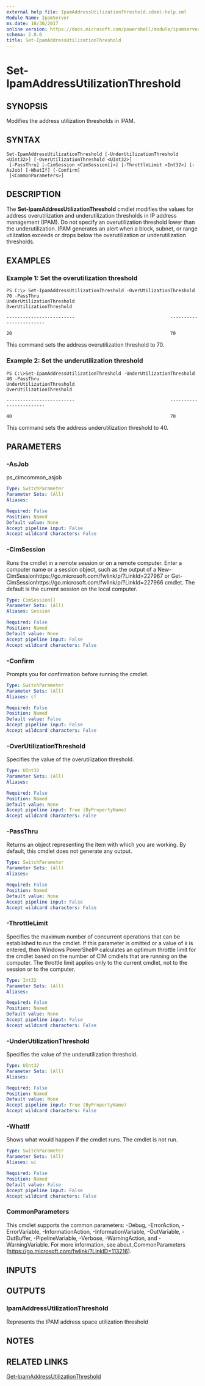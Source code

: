 ```yaml
---
external help file: IpamAddressUtilizationThreshold.cdxml-help.xml
Module Name: IpamServer
ms.date: 10/30/2017
online version: https://docs.microsoft.com/powershell/module/ipamserver/set-ipamaddressutilizationthreshold?view=windowsserver2012r2-ps&wt.mc_id=ps-gethelp
schema: 2.0.0
title: Set-IpamAddressUtilizationThreshold
---
```


# Set-IpamAddressUtilizationThreshold

## SYNOPSIS
Modifies the address utilization thresholds in IPAM.

## SYNTAX

```
Set-IpamAddressUtilizationThreshold [-UnderUtilizationThreshold <UInt32>] [-OverUtilizationThreshold <UInt32>]
 [-PassThru] [-CimSession <CimSession[]>] [-ThrottleLimit <Int32>] [-AsJob] [-WhatIf] [-Confirm]
 [<CommonParameters>]
```

## DESCRIPTION
The **Set-IpamAddressUtilizationThreshold** cmdlet modifies the values for address overutilization and underutilization thresholds in IP address management (IPAM).
Do not specify an overutilization threshold lower than the underutilization.
IPAM generates an alert when a block, subnet, or range utilization exceeds or drops below the overutilization or underutilization thresholds.

## EXAMPLES

### Example 1: Set the overutilization threshold
```
PS C:\> Set-IpamAddressUtilizationThreshold -OverUtilizationThreshold 70 -PassThru
UnderUtilizationThreshold                                   OverUtilizationThreshold

-------------------------                                   ------------------------

20                                                          70
```

This command sets the address overutilization threshold to 70.

### Example 2: Set the underutilization threshold
```
PS C:\>Set-IpamAddressUtilizationThreshold -UnderUtilizationThreshold 40 -PassThru
UnderUtilizationThreshold                                   OverUtilizationThreshold

-------------------------                                   ------------------------

40                                                          70
```

This command sets the address underutilization threshold to 40.

## PARAMETERS

### -AsJob
ps_cimcommon_asjob

```yaml
Type: SwitchParameter
Parameter Sets: (All)
Aliases: 

Required: False
Position: Named
Default value: None
Accept pipeline input: False
Accept wildcard characters: False
```

### -CimSession
Runs the cmdlet in a remote session or on a remote computer.
Enter a computer name or a session object, such as the output of a New-CimSessionhttps://go.microsoft.com/fwlink/p/?LinkId=227967 or Get-CimSessionhttps://go.microsoft.com/fwlink/p/?LinkId=227966 cmdlet.
The default is the current session on the local computer.

```yaml
Type: CimSession[]
Parameter Sets: (All)
Aliases: Session

Required: False
Position: Named
Default value: None
Accept pipeline input: False
Accept wildcard characters: False
```

### -Confirm
Prompts you for confirmation before running the cmdlet.

```yaml
Type: SwitchParameter
Parameter Sets: (All)
Aliases: cf

Required: False
Position: Named
Default value: False
Accept pipeline input: False
Accept wildcard characters: False
```

### -OverUtilizationThreshold
Specifies the value of the overutilization threshold.

```yaml
Type: UInt32
Parameter Sets: (All)
Aliases: 

Required: False
Position: Named
Default value: None
Accept pipeline input: True (ByPropertyName)
Accept wildcard characters: False
```

### -PassThru
Returns an object representing the item with which you are working.
By default, this cmdlet does not generate any output.

```yaml
Type: SwitchParameter
Parameter Sets: (All)
Aliases: 

Required: False
Position: Named
Default value: None
Accept pipeline input: False
Accept wildcard characters: False
```

### -ThrottleLimit
Specifies the maximum number of concurrent operations that can be established to run the cmdlet.
If this parameter is omitted or a value of `0` is entered, then Windows PowerShell® calculates an optimum throttle limit for the cmdlet based on the number of CIM cmdlets that are running on the computer.
The throttle limit applies only to the current cmdlet, not to the session or to the computer.

```yaml
Type: Int32
Parameter Sets: (All)
Aliases: 

Required: False
Position: Named
Default value: None
Accept pipeline input: False
Accept wildcard characters: False
```

### -UnderUtilizationThreshold
Specifies the value of the underutilization threshold.

```yaml
Type: UInt32
Parameter Sets: (All)
Aliases: 

Required: False
Position: Named
Default value: None
Accept pipeline input: True (ByPropertyName)
Accept wildcard characters: False
```

### -WhatIf
Shows what would happen if the cmdlet runs.
The cmdlet is not run.

```yaml
Type: SwitchParameter
Parameter Sets: (All)
Aliases: wi

Required: False
Position: Named
Default value: False
Accept pipeline input: False
Accept wildcard characters: False
```

### CommonParameters
This cmdlet supports the common parameters: -Debug, -ErrorAction, -ErrorVariable, -InformationAction, -InformationVariable, -OutVariable, -OutBuffer, -PipelineVariable, -Verbose, -WarningAction, and -WarningVariable. For more information, see about_CommonParameters (https://go.microsoft.com/fwlink/?LinkID=113216).

## INPUTS

## OUTPUTS

### IpamAddressUtilizationThreshold
Represents the IPAM address space utilization threshold

## NOTES

## RELATED LINKS

[Get-IpamAddressUtilizationThreshold](./Get-IpamAddressUtilizationThreshold.md)

